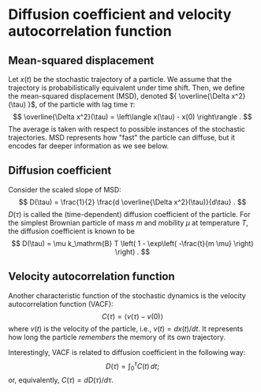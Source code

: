 # Diffusion coefficient and velocity autocorrelation function

## Mean-squared displacement

Let ${ x(t) }$ be the stochastic trajectory of a particle. We assume that the
trajectory is probabilistically equivalent under time shift. Then, we define
the mean-squared displacement (MSD), denoted ${ \overline{\Delta x^2}(\tau) }$,
of the particle with lag time ${ \tau }$:
$$
    \overline{\Delta x^2}(\tau)
    =
    \left\langle
        x(\tau) - x(0)
    \right\rangle .
$$
The average is taken with respect to possible instances of the stochastic
trajectories. MSD represents how "fast" the particle can diffuse, but it
encodes far deeper information as we see below.


## Diffusion coefficient

Consider the scaled slope of MSD:
$$
    D(\tau)
    =
    \frac{1}{2} \frac{d \overline{\Delta x^2}(\tau)}{d\tau} .
$$
${ D(\tau) }$ is called the (time-dependent) diffusion coefficient of the
particle. For the simplest Brownian particle of mass $m$ and mobility $\mu$
at temperature $T$, the diffusion coefficient is known to be
$$
    D(\tau)
    =
    \mu k_\mathrm{B} T
    \left(
        1 - \exp\left( -\frac{t}{m \mu} \right)
    \right) .
$$


## Velocity autocorrelation function

Another characteristic function of the stochastic dynamics is the velocity
autocorrelation function (VACF):
$$
    C(\tau)
    =
    \left\langle
      v(\tau) - v(0)
    \right\rangle
$$
where $v(t)$ is the velocity of the particle, i.e., $v(t) = dx(t)/dt$. It
represents how long the particle *remembers* the memory of its own trajectory.

Interestingly, VACF is related to diffusion coefficient in the following way:
$$
    D(\tau) = \int_0^\tau C(t) \,dt ;
$$
or, equivalently, ${ C(\tau) = dD(\tau)/d\tau }$.

